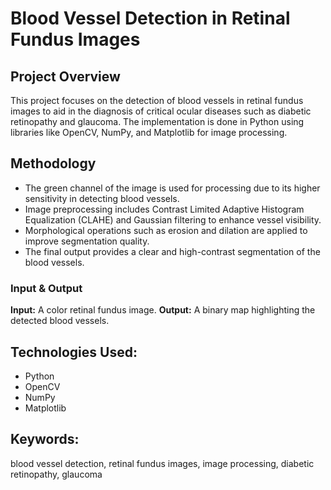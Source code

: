 # Blood Vessel Detection in Retinal Fundus Images

## Project Overview

This project focuses on the detection of blood vessels in retinal fundus images to aid in the diagnosis of critical ocular diseases such as diabetic retinopathy and glaucoma. The implementation is done in Python using libraries like OpenCV, NumPy, and Matplotlib for image processing.

## Methodology
 - The green channel of the image is used for processing due to its higher sensitivity in detecting blood vessels.
 - Image preprocessing includes Contrast Limited Adaptive Histogram Equalization (CLAHE) and Gaussian filtering to enhance vessel visibility.
 - Morphological operations such as erosion and dilation are applied to improve segmentation quality.
 - The final output provides a clear and high-contrast segmentation of the blood vessels.

### **Input & Output**
**Input:** A color retinal fundus image.
**Output:** A binary map highlighting the detected blood vessels.

## Technologies Used: 
- Python
- OpenCV
- NumPy
- Matplotlib

## Keywords:
blood vessel detection, retinal fundus images, image processing, diabetic retinopathy, glaucoma

